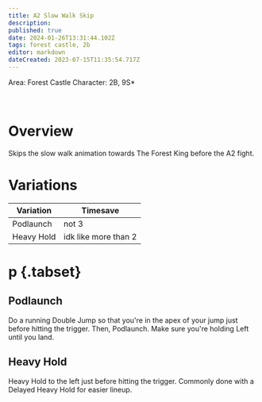 ```yaml
---
title: A2 Slow Walk Skip
description: 
published: true
date: 2024-01-26T13:31:44.102Z
tags: forest castle, 2b
editor: markdown
dateCreated: 2023-07-15T11:35:54.717Z
---
```


Area: Forest Castle
Character: 2B, 9S*
<br>
<br>
<br>
# Overview
Skips the slow walk animation towards The Forest King before the A2 fight.

# Variations
| Variation   | Timesave    |
| ----------- | ----------- |
| Podlaunch    	| not 3					|
| Heavy Hold  | idk like more than 2|

# p {.tabset}

## Podlaunch
Do a running Double Jump so that you're in the apex of your jump just before hitting the trigger. Then, Podlaunch. Make sure you're holding Left until you land.

## Heavy Hold
Heavy Hold to the left just before hitting the trigger. Commonly done with a Delayed Heavy Hold for easier lineup.